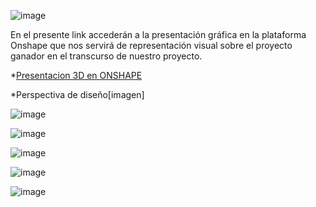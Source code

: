 ![image](https://github.com/Fx2048/Team_4_FdD/assets/131219987/a5439c82-8b1e-4035-bab2-a413ebaca878)

En el presente link accederán a la presentación gráfica en la plataforma Onshape que nos servirá de representación visual sobre el proyecto ganador en el transcurso de nuestro proyecto.

*[Presentacion 3D en ONSHAPE](link)

*Perspectiva de diseño[imagen]


![image](https://github.com/Fx2048/Team_4_FdD/assets/131219987/ac3eac42-bddb-4576-a804-cff5fea40e1f)

![image](https://github.com/Fx2048/Team_4_FdD/assets/131219987/fd061c7c-09a7-417f-af0b-f03875276948)

![image](https://github.com/Fx2048/Team_4_FdD/assets/131219987/cba7907b-8af9-4e0e-a098-4905d3143394)


![image](https://github.com/Fx2048/Team_4_FdD/assets/131219987/fb975b29-f50e-4920-bbb1-ec7a97f47a81)

![image](https://github.com/Fx2048/Team_4_FdD/assets/131219987/e1195f2f-7c9b-42fe-8bdd-742605c9123a)


